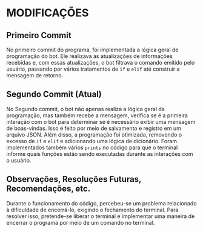 # MODIFICAÇÕES

## Primeiro Commit
No primeiro commit do programa, foi implementada a lógica geral de programação do bot. Ele realizava as atualizações de informações recebidas e, com essas atualizações, 
o bot filtrava o comando emitido pelo usuário, passando por vários tratamentos de `if` e `elif` até construir a mensagem de retorno.

## Segundo Commit (Atual)
No Segundo commit, o bot não apenas realiza a lógica geral da programação, mas também recebe a mensagem, verifica se é a primeira interação com o bot para determinar se é 
necessário exibir uma mensagem de boas-vindas. Isso é feito por meio de salvamento e registro em um arquivo JSON. Além disso, a programação foi otimizada, removendo o excesso 
de `if` e `elif` e adicionando uma lógica de dicionário. Foram implementados também vários `prints` no código para que o terminal informe quais funções estão sendo 
executadas durante as interações com o usuário.

## Observações, Resoluções Futuras, Recomendações, etc.
Durante o funcionamento do código, percebeu-se um problema relacionado à dificuldade de encerrá-lo, exigindo o fechamento do terminal. Para resolver isso, 
pretende-se liberar o terminal e implementar uma maneira de encerrar o programa por meio de um comando no terminal.
